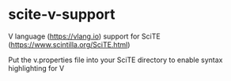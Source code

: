 # scite-v-support
V language (https://vlang.io) support for SciTE (https://www.scintilla.org/SciTE.html)

Put the v.properties file into your SciTE directory to enable syntax highlighting for V
